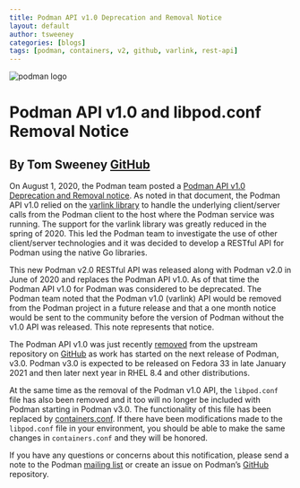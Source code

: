 ```yaml
---
title: Podman API v1.0 Deprecation and Removal Notice
layout: default
author: tsweeney
categories: [blogs]
tags: [podman, containers, v2, github, varlink, rest-api]
---
```


![podman logo](../static/vectors/raw/podman.svg)

# Podman API v1.0 and libpod.conf Removal Notice

## By Tom Sweeney [GitHub](https://github.com/TomSweeneyRedhat)

On August 1, 2020, the Podman team posted a [Podman API v1.0 Deprecation and Removal notice](https://podman.io/blogs/2020/08/01/deprecate-and-remove-varlink-notice.html). As noted in that document, the Podman API v1.0 relied on the [varlink library](https://github.com/varlink/libvarlink) to handle the underlying client/server calls from the Podman client to the host where the Podman service was running. The support for the varlink library was greatly reduced in the spring of 2020. This led the Podman team to investigate the use of other client/server technologies and it was decided to develop a RESTful API for Podman using the native Go libraries.

<!--truncate-->

This new Podman v2.0 RESTful API was released along with Podman v2.0 in June of 2020 and replaces the Podman API v1.0. As of that time the Podman API v1.0 for Podman was considered to be deprecated. The Podman team noted that the Podman v1.0 (varlink) API would be removed from the Podman project in a future release and that a one month notice would be sent to the community before the version of Podman without the v1.0 API was released. This note represents that notice.

The Podman API v1.0 was just recently [removed](https://github.com/containers/podman/pull/8400) from the upstream repository on [GitHub](https://github.com/containers/podman) as work has started on the next release of Podman, v3.0. Podman v3.0 is expected to be released on Fedora 33 in late January 2021 and then later next year in RHEL 8.4 and other distributions.

At the same time as the removal of the Podman v1.0 API, the `libpod.conf` file has also been removed and it too will no longer be included with Podman starting in Podman v3.0. The functionality of this file has been replaced by [containers.conf](https://github.com/containers/common/blob/main/docs/containers.conf.5.md). If there have been modifications made to the `libpod.conf` file in your environment, you should be able to make the same changes in `containers.conf` and they will be honored.

If you have any questions or concerns about this notification, please send a note to the Podman [mailing list](https://lists.podman.io/admin/lists/podman.lists.podman.io/) or create an issue on Podman’s [GitHub](https://github.com/containers/podman/issues) repository.
